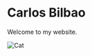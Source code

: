 # Carlos Bilbao

Welcome to my website.

![Cat](https://cnet2.cbsistatic.com/img/S8WsucQh6wWeUG1yrQi66jKNtto=/940x0/2020/09/22/ad4bd31b-cf8c-46f5-aa70-231df9acc041/longcat.jpg)
